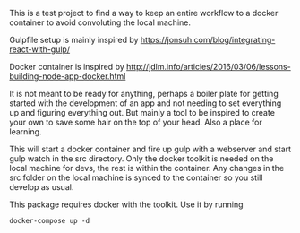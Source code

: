 This is a test project to find a way to keep an entire workflow to a docker container to avoid convoluting the local machine. 

Gulpfile setup is mainly inspired by https://jonsuh.com/blog/integrating-react-with-gulp/

Docker container is inspired by http://jdlm.info/articles/2016/03/06/lessons-building-node-app-docker.html

It is not meant to be ready for anything, perhaps a boiler plate for getting started with the development of an app and not needing to set everything up and figuring everything out. But mainly a tool to be inspired to create your own to save some hair on the top of your head. Also a place for learning.

This will start a docker container and fire up gulp with a webserver and start gulp watch in the src directory. Only the docker toolkit is needed on the local machine for devs, the rest is within the container. Any changes in the src folder on the local machine is synced to the container so you still develop as usual. 

This package requires docker with the toolkit. 
Use it by running 
```docker-compose build
docker-compose up -d
